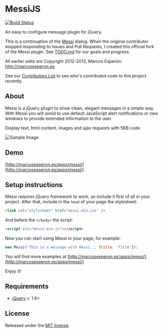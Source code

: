 # MessiJS
[![Build Status](https://travis-ci.org/MessiJS/MessiJS.png?branch=master)](https://travis-ci.org/MessiJS/MessiJS)

An easy to configure message plugin for jQuery.

This is a continuation of the [Messi](https://github.com/marcosesperon/Messi) dialog.
When the original contributor stopped responding to Issues and Pull Requests, I created this official fork of the Messi plugin.
See [TODO.md](https://github.com/kgust/Messi/blob/master/TODO.md) for our goals and progress.

All earlier edits are Copyright 2012-2013, Marcos Esperón: http://marcosesperon.es

See our [Contributors List](https://github.com/MessiJS/MessiJS/graphs/contributors)
to see who's contributed code to this project recently.

## About
Messi is a jQuery plugin to show clean, elegant messages in a simple way. With Messi you will avoid to use default JavaScript alert notifications or new windows to provide extended information to the user.

Display text, html content, images and ajax requests with 5KB code.

![Sample Image](http://marcosesperon.es/apps/messi/messi-white.png)

## Demo
[http://marcosesperon.es/apps/messi/](http://marcosesperon.es/apps/messi/)

## Setup instructions
Messi requires jQuery framework to work, so include it first of all in your project. After that, include in the `head` of your page the stylesheet:

```html
<link rel="stylesheet" href="messi.min.css" />
```
And before the `</body>` the script:

```html
<script src="messi.min.js"></script>
```

Now you can start using Messi in your page, for example:

```js
new Messi('This is a message with Messi.', {title: 'Title'});
```

You will find more examples at [http://marcosesperon.es/apps/messi/](http://marcosesperon.es/apps/messi/)

Enjoy it!

## Requirements
* [jQuery](http://jquery.com/) v. 1.6+

## License
Released under the [MIT license](http://www.opensource.org/licenses/MIT).
